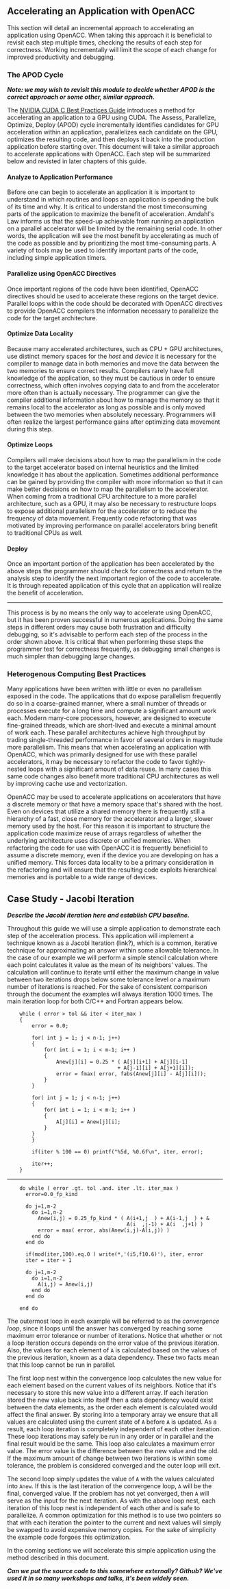 Accelerating an Application with OpenACC
----------------------------------------
This section will detail an incremental approach to accelerating an application
using OpenACC. When taking this approach it is beneficial to revisit each
step multiple times, checking the results of each step for correctness. Working
incrementally will limit the scope of each change for improved productivity and
debugging.

### The APOD Cycle ###
***Note: we may wish to revisit this module to decide whether APOD is the
correct approach or some other, similar approach.***

The [NVIDIA CUDA C Best Practices
Guide](http://docs.nvidia.com/cuda/cuda-c-best-practices-guide/index.html)
introduces a method for accelerating an application to a GPU using CUDA. The
Assess, Parallelize, Optimize, Deploy (APOD) cycle incrementally identifies
candidates for GPU acceleration within an application, parallelizes each
candidate on the GPU, optimizes the resulting code, and then deploys it back
into the production application before starting over. This document will take a
similar approach to accelerate applications with OpenACC. Each step will be
summarized below and revisted in later chapters of this guide.

#### Analyze to Application Performance ####
Before one can begin to accelerate an application it is important to understand
in which routines and loops an application is spending the bulk of its time and
why. It is critical to understand the most timeconsuming parts of the
application to maximize the benefit of acceleration. Amdahl's Law
informs us that the speed-up achievable from running an application on a
parallel accelerator will be limited by the remaining serial code. In other
words, the application will see the most benefit by accelerating as much of the
code as possible and by prioritizing the most time-consuming parts. A variety
of tools may be used to identify important parts of the code, including simple
application timers.

#### Parallelize using OpenACC Directives ####
Once important regions of the code have been identified, OpenACC directives
should be used to accelerate these regions on the target device. Parallel loops
within the code should be decorated with OpenACC directives to provide OpenACC
compilers the information necessary to parallelize the code for the target
architecture.

#### Optimize Data Locality ####
Because many accelerated architectures, such as CPU + GPU architectures, use
distinct memory spaces for the *host* and *device* it is necessary for the
compiler to manage data in both memories and move the data between the two
memories to ensure correct results. Compilers rarely have full knowledge of the
application, so they must be cautious in order to ensure correctness, which
often involves copying data to and from the accelerator more often than is
actually necessary. The programmer can give the compiler additional information
about how to manage the memory so that it remains local to the accelerator as
long as possible and is only moved between the two memories when absolutely
necessary. Programmers will often realize the largest performance gains after
optimizing data movement during this step.

#### Optimize Loops ####
Compilers will make decisions about how to map the parallelism in the code to
the target accelerator based on internal heuristics and the limited knowledge
it has about the application. Sometimes additional performance can be gained by
providing the compiler with more information so that it can make better
decisions on how to map the parallelism to the accelerator. When coming from a
traditional CPU architecture to a more parallel architecture, such as a GPU, it
may also be necessary to restructure loops to expose additional parallelism for
the accelerator or to reduce the frequency of data movement. Frequently code
refactoring that was motivated by improving performance on parallel
accelerators bring benefit to traditional CPUs as well.

#### Deploy ####
Once an important portion of the application has been accelerated by the above
steps the programmer should check for correctness and return to the analysis
step to identify the next important region of the code to accelerate. It is
through repeated application of this cycle that an application will realize the
benefit of acceleration.

---

This process is by no means the only way to accelerate using OpenACC, but it
has been proven successful in numerous applications. Doing the same steps in
different orders may cause both frustration and difficulty debugging, so it's
advisable to perform each step of the process in the order shown above. It is
critical that when performing these steps the programmer test for correctness
frequently, as debugging small changes is much simpler than debugging large
changes.

### Heterogenous Computing Best Practices ###
Many applications have been written with little or even no parallelism exposed
in the code. The applications that do expose parallelism frequently do so in a
coarse-grained manner, where a small number of threads or processes execute for
a long time and compute a significant amount work each. Modern many-core
processors, however, are designed to execute fine-grained threads, which are
short-lived and execute a minimal amount of work each. These parallel
architectures achieve high throughput by trading single-threaded performance in
favor of several orders in magnitude more parallelism. This means that when
accelerating an application with OpenACC, which was primarily designed for use
with these parallel accelerators, it may be necessary to refactor the code to
favor tightly-nested loops with a significant amount of data reuse. In many
cases this same code changes also benefit more traditional CPU architectures as
well by improving cache use and vectorization.

OpenACC may be used to accelerate applications on accelerators that have a
discrete memory or that have a memory space that's shared with the host. Even
on devices that utilize a shared memory there is frequently still a hierarchy
of a fast, close memory for the accelerator and a larger, slower memory used by
the host. For this reason it is important to structure the application code
maximize reuse of arrays regardless of whether the underlying architecture uses
discrete or unified memories. When refactoring the code for use with OpenACC it
is frequently beneficial to assume a discrete memory, even if the device you
are developing on has a unified memory. This forces data locality to be a
primary consideration in the refactoring and will ensure that the resulting
code exploits hierarchical memories and is portable to a wide range of devices.

Case Study - Jacobi Iteration
-----------------------------
***Describe the Jacobi iteration here and establish CPU baseline.***

Throughout this guide we will use a simple application to demonstrate each step
of the acceleration process. This application will implement a technique known
as a Jacobi Iteration (link?), which is a common, iterative technique for
approximating an answer within some allowable tolerance. In the case of our
example we will perform a simple stencil calculation where each point
calculates it value as the mean of its neighbors' values. The calculation will
continue to iterate until either the maximum change in value between two
iterations drops below some tolerance level or a maximum number of iterations
is reached. For the sake of consistent comparison through the document the
examples will always iteration 1000 times. The main iteration loop for both
C/C++ and Fortran appears below.

~~~~ {.numberLines}
    while ( error > tol && iter < iter_max )
    {
        error = 0.0;

        for( int j = 1; j < n-1; j++)
        {
            for( int i = 1; i < m-1; i++ )
            {
                Anew[j][i] = 0.25 * ( A[j][i+1] + A[j][i-1]
                                    + A[j-1][i] + A[j+1][i]);
                error = fmax( error, fabs(Anew[j][i] - A[j][i]));
            }
        }

        for( int j = 1; j < n-1; j++)
        {
            for( int i = 1; i < m-1; i++ )
            {
                A[j][i] = Anew[j][i];
            }
        }
        }

        if(iter % 100 == 0) printf("%5d, %0.6f\n", iter, error);

        iter++;
    }
~~~~    

---

~~~~ {.numberLines}
    do while ( error .gt. tol .and. iter .lt. iter_max )
      error=0.0_fp_kind
  
      do j=1,m-2
        do i=1,n-2
          Anew(i,j) = 0.25_fp_kind * ( A(i+1,j  ) + A(i-1,j  ) + &
                                       A(i  ,j-1) + A(i  ,j+1) )
          error = max( error, abs(Anew(i,j)-A(i,j)) )
        end do
      end do
  
      if(mod(iter,100).eq.0 ) write(*,'(i5,f10.6)'), iter, error
      iter = iter + 1
  
      do j=1,m-2
        do i=1,n-2
          A(i,j) = Anew(i,j)
        end do
      end do
  
    end do
~~~~


The outermost loop in each example will be referred to as the *convergence
loop*, since it loops until the answer has converged by reaching some maximum
error tolerance or number of iterations. Notice that whether or not a loop
iteration occurs depends on the error value of the previous iteration. Also,
the values for each element of `A` is calculated based on the values of the
previous iteration, known as a data dependency. These two facts mean that this
loop cannot be run in parallel.

The first loop nest within the convergence loop calculates the new value for
each element based on the current values of its neighbors. Notice that it's
necessary to store this new value into a different array. If each iteration
stored the new value back into itself then a data dependency would exist between
the data elements, as the order each element is calculated would affect the
final answer. By storing into a temporary array we ensure that all values are
calculated using the current state of `A` before `A` is updated. As a result,
each loop iteration is completely independent of each other iteration. These
loop iterations may safely be run in any order or in parallel and the final
result would be the same. This loop also calculates a maximum error value. The
error value is the difference between the new value and the old. If the maximum
amount of change between two iterations is within some tolerance, the problem
is considered converged and the outer loop will exit.

The second loop simply updates the value of `A` with the values calculated into
`Anew`. If this is the last iteration of the convergence loop, `A` will be the
final, converged value. If the problem has not yet converged, then `A` will
serve as the input for the next iteration. As with the above loop nest, each
iteration of this loop nest is independent of each other and is safe to
parallelize. A common optimization for this method is to use two pointers so
that with each iteration the pointer to the current and next values will simply
be swapped to avoid expensive memory copies. For the sake of simplicity the
example code forgoes this optimization.

In the coming sections we will accelerate this simple application using the
method described in this document. 

***Can we put the source code to this somewhere externally? Github? We've used
it in so many workshops and talks, it's been widely seen.***
